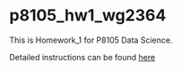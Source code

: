 # p8105_hw1_wg2364

This is Homework_1  for P8105 Data Science.

Detailed instructions can be found [here](https://p8105.com/homework_1.html)
